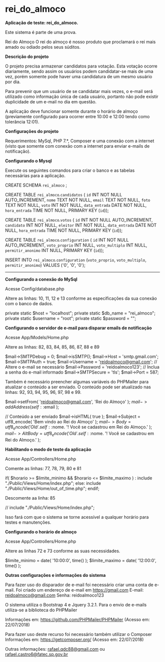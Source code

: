 # rei_do_almoco
<b>Aplicação de teste: rei_do_almoco.</b>

Este sistema é parte de uma prova.

Rei do Almoço
O rei do almoço é nosso produto que proclamará o rei mais amado ou odiado pelos seus súditos.

<b>Descrição do projeto</b>

O projeto precisa armazenar candidatos para votação.
Esta votação ocorre diariamente, sendo assim os usuários podem candidatar-se mais de uma vez, porém
somente pode haver uma candidatura de um mesmo usuário por dia.

Para prevenir que um usuário de se candidatar mais vezes, o e-mail será utilizado como informação
única de cada usuário, portanto não pode existir duplicidade de um e-mail no dia em questão.

A aplicação deve funcionar somente durante o horário de almoço (previamente configurado para ocorrer entre 10:00 e 12:00 tendo como tolerância 12:01).

<b>Configurações do projeto</b>

Requerimentos: MySql, PHP 7.*, Composer e uma conexão com a internet (visto que somente com conexão com a internet para enviar e-mails de notificação).

<b>Configurando o Mysql</b>

Execute os seguintes comandos para criar o banco e as tabelas necessárias para a aplicação.

CREATE SCHEMA `rei_almoco` ;

CREATE TABLE `rei_almoco`.`candidatos` (
  `id` INT NOT NULL AUTO_INCREMENT,
  `nome` TEXT NOT NULL,
  `email` TEXT NOT NULL,
  `foto` TEXT NOT NULL,
  `voto` INT NOT NULL,
  `data_entrada` DATE NOT NULL,
  `hora_entrada` TIME NOT NULL,
  PRIMARY KEY (`id`));

CREATE TABLE `rei_almoco`.`votos` (
  `id` INT NOT NULL AUTO_INCREMENT,
  `candidato` INT NOT NULL,
  `eleitor` INT NOT NULL,
  `data_entrada` DATE NOT NULL,
  `hora_entrada` TIME NOT NULL,
  PRIMARY KEY (`id`));

CREATE TABLE `rei_almoco`.`configuration` (
  `id` INT NOT NULL AUTO_INCREMENT,
  `voto_proprio` INT NULL,
  `voto_multiplo` INT NULL,
  `permitir_anonimo` INT NULL,
  PRIMARY KEY (`id`));

INSERT INTO `rei_almoco`.`configuration` (`voto_proprio`, `voto_multiplo`, `permitir_anonimo`) VALUES ('0', '0', '0');

<hr />

<b>Configurando a conexão do MySql</b>

Acesse Config/database.php

Altere as linhas: 10, 11, 12 e 13 conforme as especificações da sua conexão com o banco de dados.

private static $host        = "localhost";
private static $db_name     = "rei_almoco";
private static $username    = "root";
private static $password    = "";

<b>Configurando o servidor de e-mail para disparar emails de notificação</b>

Acesse App/Models/Home.php

Altere as linhas: 82, 83, 84, 85, 86, 87, 88 e 89

$mail->SMTPDebug    = 0;
$mail->isSMTP();
$mail->Host         = 'smtp.gmail.com';
$mail->SMTPAuth     = true;
$mail->Username     = 'reidoalmoco@gmail.com'; // Altere o e-mail se necessário
$mail->Password     = 'reidoalmoco123'; // Inclua a senha do e-mail informado
$mail->SMTPSecure   = 'tls';
$mail->Port         = 587;

Também é necessário preencher algumas variáveis do PHPMailer para atualizar o conteúdo a ser enviado.
O conteúdo pode ser atualizado nas linhas: 92, 93, 94, 95, 96, 97, 98 e 99.

$mail->setFrom( 'reidoalmoco@gmail.com', 'Rei do Almoço' );
$mail->addAddress( self::$email );

// Conteúdo a ser enviado
$mail->isHTML( true );
$mail->Subject = utf8_encode( 'Bem vindo ao Rei do Almoço' );
$mail->Body    = utf8_encode( 'Olá ' . self::$nome. '! Você se cadastrou em Rei do Almoço.' );
$mail->AltBody = utf8_encode( 'Olá' . self::$nome. '! Você se cadastrou em Rei do Almoço.' );

<b>Habilitando o modo de teste da aplicação</b>

Acesse App/Controllers/Home.php

Comente as linhas: 77, 78, 79, 80 e 81

if( $horario >= $limite_minimo && $horario <= $limite_maximo ) :
    include "./Public/Views/Home/index.php";
else:
    include "./Public/Views/Home/out_of_time.php";
endif;

Descomente aa linha: 85

// include "./Public/Views/Home/index.php";

Isso fará com que o sistema se torne acessível a qualquer horário para testes e manutenções.

<b>Configurando o horário de almoço</b>

Acesse App/Controllers/Home.php

Altere as linhas 72 e 73 conforme as suas necessidades.

$limite_minimo  = date( '10:00:0', time() );
$limite_maximo  = date( '12:00:0', time() );

<b>Outras configurações e informações do sistema</b>

Para fazer uso do disparador de e-mail foi necessário criar uma conta de e-mail.
Foi criado um endereço de e-mail em https://gmail.com
E-mail: reidoalmoco@gmail.com
Senha: reidoalmoco123

O sistema utiliza o Bootstrap 4 e Jquery 3.2.1.
Para o envio de e-mails utiliza-se a biblioteca do PHPMailer

Informações em: https://github.com/PHPMailer/PHPMailer (Acesso em: 22/07/2018)

Para fazer uso deste recurso foi necessário também utilizar o Composer
Informações em: https://getcomposer.org/ (Acesso em: 22/07/2018)

Outras informações: rafael.qdc88@gmail.com ou rafael.castro6@fatec.sp.gov.br